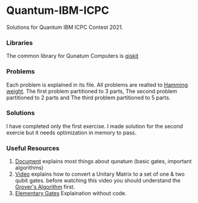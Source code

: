 # Quantum-IBM-ICPC
Solutions for Quantum IBM ICPC Contest 2021.

### Libraries
The common library for Qunatum Computers is [qiskit](https://qiskit.org/documentation/install.html) 

### Problems
Each problem is explained in its file. All problems are realted to [Hamming weight](https://en.wikipedia.org/wiki/Hamming_weight). The first problem partitioned to 3 parts, The second problem partitioned to 2 parts and The third problem partitioned to 5 parts.

### Solutions
I have completed only the first exercise. I made solution for the second exercie but it needs optimization in memory to pass.

### Useful Resources
1. [Document](https://qiskit.org/textbook/ch-states/introduction.html) explains most things about qunatum (basic gates, important algorithms)
2. [Video](https://www.youtube.com/watch?v=O2WcZS4yO1Q) explains how to convert a Unitary Matrix to a set of one & two qubit gates. before watching this video you should understand the [Grover's Algorithm](https://qiskit.org/textbook/ch-algorithms/grover.html) first.
3. [Elementary Gates](https://arxiv.org/pdf/quant-ph/9503016.pdf) Explaination without code.
 
